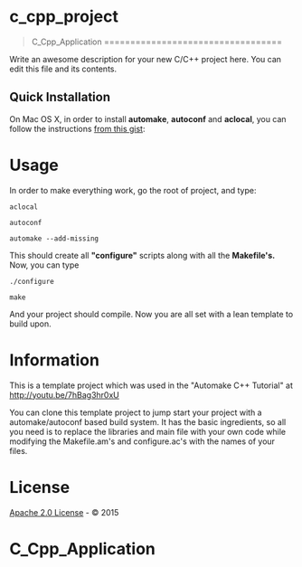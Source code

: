 # c_cpp_project
> C_Cpp_Application
==================================

Write an awesome description for your new C/C++ project here. You can edit this file and its contents.

## Quick Installation ##

On Mac OS X, in order to install **automake**, **autoconf** and **aclocal**, you can follow the instructions [from this gist](https://gist.github.com/jellybeansoup/4192307):

# Usage ##

In order to make everything work, go the root of project, and type:
```
aclocal

autoconf

automake --add-missing
```

This should create all **"configure"** scripts along with all the **Makefile's.** Now, you can type
```
./configure

make
```

And your project should compile. Now you are all set with a lean template to build upon.

# Information #

This is a template project which was used in the "Automake C++ Tutorial" at http://youtu.be/7hBag3hr0xU

You can clone this template project to jump start your project with a automake/autoconf based build system.
It has the basic ingredients, so all you need is to replace the libraries and main file with your own code
while modifying the Makefile.am's and configure.ac's with the names of your files.

# License

[Apache 2.0 License](LICENSE.md) - &copy; 2015 
# C_Cpp_Application
